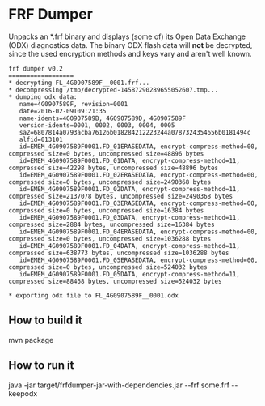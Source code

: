 # FRF Dumper

Unpacks an *.frf binary and displays (some of) its Open Data Exchange (ODX) diagnostics data. The binary ODX flash data
 will **not** be decrypted, since the used encryption methods and keys vary and aren't well known.

```
frf dumper v0.2
==================
* decrypting FL_4G0907589F__0001.frf...
* decompressing /tmp/decrypted-14587290289655052607.tmp...
* dumping odx data:
   name=4G0907589F, revision=0001
   date=2016-02-09T09:21:35
   name-idents=4G0907589B, 4G0907589D, 4G0907589F
   version-idents=0001, 0002, 0003, 0004, 0005
   sa2=6807814a0793acba76126b018284212223244a0787324354656b0181494c
   alfid=013101
   id=EMEM_4G0907589F0001.FD_01ERASEDATA, encrypt-compress-method=00, compressed size=0 bytes, uncompressed size=48896 bytes
   id=EMEM_4G0907589F0001.FD_01DATA, encrypt-compress-method=11, compressed size=42298 bytes, uncompressed size=48896 bytes
   id=EMEM_4G0907589F0001.FD_02ERASEDATA, encrypt-compress-method=00, compressed size=0 bytes, uncompressed size=2490368 bytes
   id=EMEM_4G0907589F0001.FD_02DATA, encrypt-compress-method=11, compressed size=2137078 bytes, uncompressed size=2490368 bytes
   id=EMEM_4G0907589F0001.FD_03ERASEDATA, encrypt-compress-method=00, compressed size=0 bytes, uncompressed size=16384 bytes
   id=EMEM_4G0907589F0001.FD_03DATA, encrypt-compress-method=11, compressed size=2884 bytes, uncompressed size=16384 bytes
   id=EMEM_4G0907589F0001.FD_04ERASEDATA, encrypt-compress-method=00, compressed size=0 bytes, uncompressed size=1036288 bytes
   id=EMEM_4G0907589F0001.FD_04DATA, encrypt-compress-method=11, compressed size=638773 bytes, uncompressed size=1036288 bytes
   id=EMEM_4G0907589F0001.FD_05ERASEDATA, encrypt-compress-method=00, compressed size=0 bytes, uncompressed size=524032 bytes
   id=EMEM_4G0907589F0001.FD_05DATA, encrypt-compress-method=11, compressed size=88468 bytes, uncompressed size=524032 bytes

* exporting odx file to FL_4G0907589F__0001.odx
```
 
## How to build it

mvn package

## How to run it

java -jar target/frfdumper-jar-with-dependencies.jar --frf some.frf --keepodx
